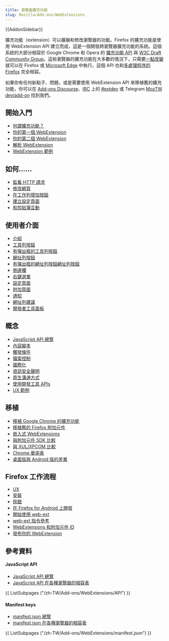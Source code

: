```yaml
---
title: 瀏覽器擴充功能
slug: Mozilla/Add-ons/WebExtensions
---
```


{{AddonSidebar}}

擴充功能（extension）可以擴展和修改瀏覽器的功能。Firefox 的擴充功能是使用 WebExtension API 建立而成，這是一個開發跨瀏覽器擴充功能的系統。這個系統的大部分相容於 Google Chrome 和 Opera 的 [擴充功能 API](https://developer.chrome.com/docs/extensions?hl=zh-tw) 與 [W3C Draft Community Group](https://browserext.github.io/browserext/)。這些瀏覽器的擴充功能在大多數的情況下，只需要[一點改變](https://extensionworkshop.com/documentation/develop/porting-a-google-chrome-extension/)就可以在 Firefox 或 [Microsoft Edge](https://developer.microsoft.com/en-us/microsoft-edge/platform/documentation/extensions/) 中執行。這個 API 也和[多處理程序的 Firefox](/zh-TW/docs/Mozilla/Firefox/Multiprocess_Firefox) 完全相容。

如果你有任何新點子、問題，或是需要使用 WebExtension API 來移植舊的擴充功能，你可以在 [Add-ons Discourse](https://discourse.mozilla.org/c/add-ons/35)、[IRC](https://wiki.mozilla.org/IRC) 上的 [#extdev](irc://irc.mozilla.org/extdev) 或 Telegram [MozTW dev/add-on](https://t.me/moztw_dev) 找到我們。

## 開始入門

- [何謂擴充功能？](/zh-TW/docs/Mozilla/Add-ons/WebExtensions/What_are_WebExtensions)
- [你的第一個 WebExtension](/zh-TW/docs/Mozilla/Add-ons/WebExtensions/Your_first_WebExtension)
- [你的第二個 WebExtension](/zh-TW/docs/Mozilla/Add-ons/WebExtensions/Your_second_WebExtension)
- [解析 WebExtension](/zh-TW/docs/Mozilla/Add-ons/WebExtensions/Anatomy_of_a_WebExtension)
- [WebExtension 範例](/zh-TW/docs/Mozilla/Add-ons/WebExtensions/Examples)

## 如何……

- [監看 HTTP 請求](/zh-TW/docs/Mozilla/Add-ons/WebExtensions/Intercept_HTTP_requests)
- [修改網頁](/zh-TW/docs/Mozilla/Add-ons/WebExtensions/Modify_a_web_page)
- [在工作列增加按鈕](/zh-TW/docs/Mozilla/Add-ons/WebExtensions/Add_a_button_to_the_toolbar)
- [建立設定頁面](/zh-TW/docs/Mozilla/Add-ons/WebExtensions/Implement_a_settings_page)
- [和剪貼簿互動](/zh-TW/docs/Mozilla/Add-ons/WebExtensions/Interact_with_the_clipboard)

## 使用者介面

- [介紹](/zh-TW/docs/Mozilla/Add-ons/WebExtensions/user_interface)
- [工具列按鈕](/zh-TW/docs/Mozilla/Add-ons/WebExtensions/user_interface/Toolbar_button)
- [有彈出框的工具列按鈕](/zh-TW/docs/Mozilla/Add-ons/WebExtensions/user_interface/Popups)
- [網址列按鈕](/zh-TW/docs/Mozilla/Add-ons/WebExtensions/user_interface/Page_actions)
- [有彈出框的網址列按鈕](/zh-TW/docs/Mozilla/Add-ons/WebExtensions/user_interface/Popups)[網址列按鈕](/zh-TW/docs/Mozilla/Add-ons/WebExtensions/user_interface/Page_actions)
- [側邊欄](/zh-TW/docs/Mozilla/Add-ons/WebExtensions/user_interface/Sidebars)
- [右鍵選單](/zh-TW/docs/Mozilla/Add-ons/WebExtensions/user_interface/Context_menu_items)
- [設定頁面](/zh-TW/docs/Mozilla/Add-ons/WebExtensions/user_interface/Options_pages)
- [附加頁面](/zh-TW/docs/Mozilla/Add-ons/WebExtensions/user_interface/Bundled_web_pages)
- [通知](/zh-TW/docs/Mozilla/Add-ons/WebExtensions/user_interface/Notifications)
- [網址列建議](/zh-TW/docs/Mozilla/Add-ons/WebExtensions/user_interface/Omnibox)
- [開發者工具面板](/zh-TW/docs/Mozilla/Add-ons/WebExtensions/user_interface/devtools_panels)

## 概念

- [JavaScript API 總覽](/zh-TW/docs/Mozilla/Add-ons/WebExtensions/API)
- [內容腳本](/zh-TW/docs/Mozilla/Add-ons/WebExtensions/Content_scripts)
- [觸發條件](/zh-TW/docs/Mozilla/Add-ons/WebExtensions/Match_patterns)
- [檔案控制](/zh-TW/docs/Mozilla/Add-ons/WebExtensions/Working_with_files)
- [國際化](/zh-TW/docs/Mozilla/Add-ons/WebExtensions/Internationalization)
- [資訊安全聲明](/zh-TW/docs/Mozilla/Add-ons/WebExtensions/Content_Security_Policy)
- [原生溝通方式](/zh-TW/docs/Mozilla/Add-ons/WebExtensions/Native_messaging)
- [使用開發工具 APIs](/zh-TW/docs/Mozilla/Add-ons/WebExtensions/Using_the_devtools_APIs)
- [UX 範例](https://extensionworkshop.com/documentation/develop/user-experience-best-practices/)

## 移植

- [移植 Google Chrome 的擴充功能](https://extensionworkshop.com/documentation/develop/porting-a-google-chrome-extension/)
- [移植舊的 Firefox 附加元件](https://extensionworkshop.com/documentation/develop/porting-a-legacy-firefox-extension/)
- [嵌入式 WebExtensions](/zh-TW/docs/Mozilla/Add-ons/WebExtensions/Embedded_WebExtensions)
- [與附加元件 SDK 比較](https://extensionworkshop.com/documentation/develop/comparison-with-the-add-on-sdk/)
- [與 XUL/XPCOM 比較](https://extensionworkshop.com/documentation/develop/comparison-with-xul-xpcom-extensions/)
- [Chrome 衝突表](/zh-TW/docs/Mozilla/Add-ons/WebExtensions/Chrome_incompatibilities)
- [桌面版與 Android 版的差異](https://extensionworkshop.com/documentation/develop/differences-between-desktop-and-android-extensions/)

## Firefox 工作流程

- [UX](https://extensionworkshop.com/documentation/develop/user-experience-best-practices/)
- [安裝](/zh-TW/docs/Mozilla/Add-ons/WebExtensions/Temporary_Installation_in_Firefox)
- [除錯](/zh-TW/docs/Mozilla/Add-ons/WebExtensions/Debugging)
- [在 Firefox for Android 上開發](https://extensionworkshop.com/documentation/develop/developing-extensions-for-firefox-for-android/)
- [開始使用 web-ext](https://extensionworkshop.com/documentation/develop/getting-started-with-web-ext/)
- [web-ext 指令參考](https://extensionworkshop.com/documentation/develop/web-ext-command-reference/)
- [WebExtensions 和附加元件 ID](https://extensionworkshop.com/documentation/develop/extensions-and-the-add-on-id/)
- [發布你的 WebExtension](/zh-TW/docs/Mozilla/Add-ons/WebExtensions/Publishing_your_WebExtension)

## 參考資料

#### JavaScript API

- [JavaScript API 總覽](/zh-TW/docs/Mozilla/Add-ons/WebExtensions/API)
- [JavaScript API 在各種瀏覽器的相容表](/zh-TW/docs/Mozilla/Add-ons/WebExtensions/Browser_support_for_JavaScript_APIs)

{{ ListSubpages ("/zh-TW/Add-ons/WebExtensions/API") }}

#### Manifest keys

- [manifest.json 總覽](/zh-TW/docs/Mozilla/Add-ons/WebExtensions/manifest.json)
- [manifest.json 在各種瀏覽器的相容表](/zh-TW/docs/Mozilla/Add-ons/WebExtensions/Browser_compatibility_for_manifest.json)

{{ ListSubpages ("/zh-TW/Add-ons/WebExtensions/manifest.json") }}
